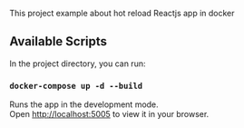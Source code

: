 This project example about hot reload Reactjs app in docker

## Available Scripts

In the project directory, you can run:

### `docker-compose up -d --build`

Runs the app in the development mode.\
Open [http://localhost:5005](http://localhost:5005) to view it in your browser.
